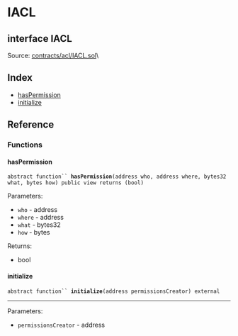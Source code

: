 # IACL

## interface IACL

Source: [contracts/acl/IACL.sol](https://github.com/aragon/aragonOS/blob/v4.4.0/contracts/acl/IACL.sol)\


## Index

* [hasPermission](iacl.md#haspermission)
* [initialize](iacl.md#initialize)

## Reference

### Functions

#### **hasPermission** <a href="#haspermission" id="haspermission"></a>

`abstract function`` `**`hasPermission`**`(address who, address where, bytes32 what, bytes how) public view returns (bool)`



Parameters:

* `who` - address
* `where` - address
* `what` - bytes32
* `how` - bytes

Returns:

* bool

#### **initialize** <a href="#initialize" id="initialize"></a>

`abstract function`` `**`initialize`**`(address permissionsCreator) external`

***

Parameters:

* `permissionsCreator` - address
